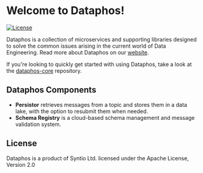 # Welcome to Dataphos!

[![License](https://img.shields.io/badge/license-Apache--2.0-blue.svg)](http://www.apache.org/licenses/LICENSE-2.0)

Dataphos is a collection of microservices and supporting libraries designed to solve the common issues arising in the current world of Data Engineering. Read more about Dataphos on our [website](https://www.syntio.net/en/dataphos-platform/).

If you're looking to quickly get started with using Dataphos, take a look at the [dataphos-core](https://github.com/dataphos/dataphos-core) repository.

## Dataphos Components
- **Persistor** retrieves messages from a topic and stores them in a data lake, with the option to resubmit them when needed.
- **Schema Registry** is a cloud-based schema management and message validation system. 

## License
Dataphos is a product of Syntio Ltd. licensed under the Apache License, Version 2.0
